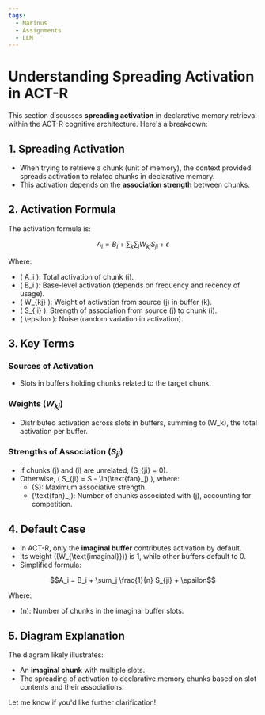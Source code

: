 ```yaml
---
tags:
  - Marinus
  - Assignments
  - LLM
---
```

# Understanding Spreading Activation in ACT-R

This section discusses **spreading activation** in declarative memory retrieval within the ACT-R cognitive architecture. Here's a breakdown:

## 1. Spreading Activation
- When trying to retrieve a chunk (unit of memory), the context provided spreads activation to related chunks in declarative memory.
- This activation depends on the **association strength** between chunks.

## 2. Activation Formula
The activation formula is:

$$A_i = B_i + \sum_k \sum_j W_{kj} S_{ji} + \epsilon$$

Where:
- \( A_i \): Total activation of chunk \(i\).
- \( B_i \): Base-level activation (depends on frequency and recency of usage).
- \( W_{kj} \): Weight of activation from source \(j\) in buffer \(k\).
- \( S_{ji} \): Strength of association from source \(j\) to chunk \(i\).
- \( \epsilon \): Noise (random variation in activation).

## 3. Key Terms
### Sources of Activation
- Slots in buffers holding chunks related to the target chunk.

### Weights ($W_{kj}$)
- Distributed activation across slots in buffers, summing to \(W_k\), the total activation per buffer.

### Strengths of Association ($S_{ji}$)
- If chunks \(j\) and \(i\) are unrelated, \(S_{ji} = 0\).
- Otherwise, \( S_{ji} = S - \ln(\text{fan}_j) \), where:
  - \(S\): Maximum associative strength.
  - \(\text{fan}_j\): Number of chunks associated with \(j\), accounting for competition.

## 4. Default Case
- In ACT-R, only the **imaginal buffer** contributes activation by default.
- Its weight (\(W_{\text{imaginal}}\)) is 1, while other buffers default to 0.
- Simplified formula:

$$A_i = B_i + \sum_j \frac{1}{n} S_{ji} + \epsilon$$

Where:
- \(n\): Number of chunks in the imaginal buffer slots.

## 5. Diagram Explanation
The diagram likely illustrates:
- An **imaginal chunk** with multiple slots.
- The spreading of activation to declarative memory chunks based on slot contents and their associations.

Let me know if you'd like further clarification!
